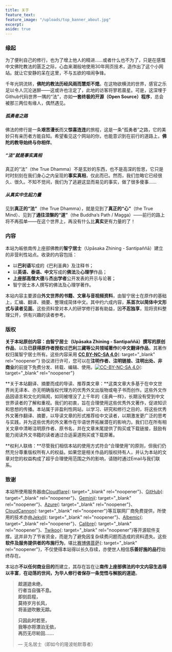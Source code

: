 ```yaml
---
title: 关于
feature_text: 
feature_image: "/uploads/top_banner_about.jpg"
excerpt: 
aside: true
---
```


### **缘起**

为了便利自己的修行，也为了增上他人的精进……或者什么也不为了，只是在感慨中文佛陀教法的匮乏之际，心血来潮般地使用30年网页技术，造作出了这个小网站。就让它安静的呆在这里，不与五欲的喧闹争锋。

千年光阴流转，**佛陀的教法历经风雨而慧炬不熄**。在这物欲横流的世界，感官之乐足以令人沉沦迷醉——这或许也注定了，此地的访客将寥若晨星。可是，这深埋于Github代码世界一隅的“法”，亦如**一套终极的开源（Open Source）程序**，总会被那三两位有缘人，偶然遇见。

##### **孤勇者之路**

佛法的修行是一条**艰苦漫长**而又**惊喜连连**的旅程，这是一条“孤勇者”之路，它的美妙只有亲历者方能自知。希望看见这个网站的你，也能意识到在前行的道路上，**佛陀的教导始终与你相伴**。

##### **“法”就是事实真相**

真正的“法”（the True Dhamma）不是玄妙的东西，也不是高深的哲思，它只是时时刻刻在我们身心之内呈现的**事实真相**，仅此而已。然而，我们忽略它已经很久、很久。不知不觉间，我们为了逃避这显而易见的事实，做了很多傻事……

##### **从真实中生起力量**

见到**真正的“法”**（the True Dhamma），就是见到了**真正的“心”**（the True Mind）、见到了**通往涅槃的“道”**（the Buddha’s Path / Magga）——前行的路上将不再孤单——在这个世界上，再没有什么比**真实**更有力量的了！

### **内容**

本站为皈依南传上座部佛教的**智宁居士**（Upāsaka Zhining - Santipaññā）建立的非营利性站点。收录的内容包括：

* 以**巴利语**写成的《巴利圣典》及注释书；
* 以**英语、泰语、中文**写成的**佛法**及**心理学**作品；
* **上座部高僧大德**与**杰出学者**公开发表的开示与论著；
* 智宁居士本人撰写的佛法及心理学著作。

本站内容主要源自**外文世界的书籍、文章与音视频资料**，由智宁居士在原作的基础上，汇编、翻译、摘要、整理成简体中文。其中约六成内容，**系首次以简体中文形式与读者见面**。这些资料曾对本人的研学修行甚有助益，因**不忍独享**，现将资料整理公开，供有兴趣的读者参考。

### **版权**

**关于本站原创内容：**由**智宁居士（Upāsaka Zhining - Santipaññā）撰写的原创作品**，以及**已获得原作者授权**或**巴利三藏等公共领域著作**的**中文翻译作品**，其著作权归属智宁居士所有。这些内容采用 [**CC BY-NC-SA 4.0**](https://creativecommons.org/licenses/by-nc-sa/4.0/deed.zh-hans){: target="_blank" rel="noopener"} 协议进行许可，您可以在**注明作者、注明链接、注明出处、非商业**的前提下免费分发、转载、编辑、使用。[![CC-BY-NC-SA 4.0](https://licensebuttons.net/l/by-nc-sa/4.0/88x31.png)](https://creativecommons.org/licenses/by-nc-sa/4.0/deed.zh-hans){: target="_blank" rel="noopener"}

**关于本站翻译、摘要而成的导读、推荐类文章：**这类文章大多基于在中文世界尚无译本、亦无明确版权代理方的优秀外文出版物或电子书而创作。这些外文作品因语言和文化的隔阂，如同被埋没了上千年的《圣典一样》，长期没有受到中文世界读者的了解和重视。我们的初衷，旨在合理使用这些优秀外文著作，促进知识和思想的传播。本站属于非盈利性网站，以学习、研究和修行之目的，将这些优秀外文著作翻译、摘要，以导读文章的形式推荐给中文读者，以期激发更广泛的思考与实践，并为这些优秀的外文著作在华语世界拓展潜在的影响力。我们已在所有相关文章中清晰注明原作者、原书名，并在文章末尾提供了购买或下载链接，鼓励有能力阅读外文书籍的读者通过合适渠道购买或下载原著。

**权利人联络：**尽管我们相信本站的使用方式符合“合理使用”的原则，但我们仍然充分尊重版权所有人的权益。如果您是相关作品的版权持有人，并认为本站的文章对您的权益构成了超乎合理使用范围之外的影响，请随时通过Email与我们联系。

### 致谢

本站所使用服务器由[Cloudflare](https://www.cloudflare.com/){: target="_blank" rel="noopener"}、[GitHub](https://github.com/){: target="_blank" rel="noopener"}、[Gemini](https://gemini.google.com){: target="_blank" rel="noopener"}、[Azure](https://azure.com){: target="_blank" rel="noopener"}、[CloudCannon](https://cloudcannon.com){: target="_blank" rel="noopener"}等互联网厂商免费提供，所使用的技术亦由[Jekyll](https://jekyllrb.com/){: target="_blank" rel="noopener"}、[Albemic](https://alembic.darn.es/){: target="_blank" rel="noopener"}、[Calibre](https://calibre-ebook.com/){: target="_blank" rel="noopener"}、[Twikoo](https://twikoo.js.org/){: target="_blank" rel="noopener"}等开源软件支撑。这并非为了节省资金，而是为了避免因复杂续费问题而造成的资料遗失。这些**软件及服务提供者的布施行为**，堪比[赛博佛菩萨](https://zhuanlan.zhihu.com/p/690622926){: target="_blank" rel="noopener"}，不仅使得本站得以长久存续，亦使世人相信**乐善好施的品行**始终存在。

本站亦**不以任何商业目的**而建立，其存在旨在让**南传上座部佛法的中文内容生态得以丰富**，**在动荡的世间，为华人修行者保存一条觉悟与解脱的道迹**。

> **趁道迹未绝，<br>行者当自强不息。<br>即刻启程，<br>莫待岁月长风，<br>将圣迹吹散无踪。**
>
> **只因此时若至，<br>我等亦将漂泊无依，<br>再历无尽轮回……**
>
> — 无名居士（即如今的隆波帕默尊者）